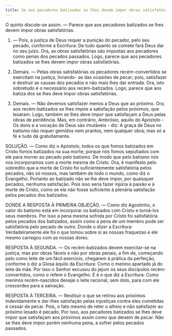 ```yaml
---
title: Se aos pecadores batizados se lhes devem impor obras satisfatórias
---
```


O quinto discute-se assim. — Parece que aos pecadores batizados se lhes devem impor obras satisfatórias.  

1. — Pois, a justiça de Deus requer a punição do pecador, pelo seu pecado, conforme a Escritura: De tudo quanto se comete fará Deus dar no seu juízo. Ora, as obras satisfatórias são impostas aos pecadores como penas dos pecados passados. Logo, parece que aos pecadores batizados se lhes devem impor obras satisfatórias.  

2. Demais. — Pelas obras satisfatórias os pecadores recém-convertidos se exercitam na justiça, livrando- se das ocasiões de pecar; pois, satisfazer é destruir as causas dos pecados e não mais lhes dar entrada. Ora, isto sobretudo é o necessário aos recém-batizados. Logo, parece que aos batiza dos se lhes deve impor obras satisfatórias. 

3. Demais. — Não devemos satisfazer menos a Deus que ao próximo. Ora, aos recém-batizados se lhes impõe a satisfação pelos próximos, que lesaram. Logo, também se lhes deve impor que satisfaçam a Deus pelas obras de penitência.  Mas, em contrário, Ambrósio, aquilo do Apóstolo - Os dons e a vocação de Deus são imutáveis - diz: A graça de Deus no batismo não requer gemidos nem prantos, nem qualquer obra; mas só a fé e tudo dá gratuitamente.  

SOLUÇÃO. — Como diz o Apóstolo, todos os que fomos batizados em Cristo fomos batizados na sua morte; porque nós fomos sepultados com ele para morrer ao pecado pelo batismo. De modo que pelo batismo nós nos incorporamos com a morte mesma de Cristo. Ora, é manifesto pelo sobredito que a morte de Cristo foi suficientemente satisfatória pelos pecados, não só nossos, mas também de todo o mundo, como diz o Evangelho. Portanto ao batizado não se lhe deve impor, por quaisquer pecados, nenhuma satisfação. Pois isso seria fazer injúria à paixão e à morte de Cristo, como se ela não fosse suficiente à plenária satisfação pelos pecados dos batizados.  

DONDE A RESPOSTA À PRIMEIRA OBJEÇÃO. — Como diz Agostinho, o valor do batismo está em incorporar os batizados com Cristo e torná-los seus membros. Por isso a pena mesma sofrida por Cristo foi satisfatória pelos pecados dos batizados, assim como a pena de um membro pode ser satisfatória pelo pecado de outro. Donde o dizer a Escritura: Verdadeiramente ele foi o que tomou sobre si as nossas fraquezas e ele mesmo carregou com as nossas dores.  

RESPOSTA À SEGUNDA. — Os recém-batizados devem exercitar-se na justiça, mas por obras fáceis e não por obras penais, a fim de, começando pelo como leite de um fácil exercício, chegarem à prática da perfeição, conforme o diz a Glosa àquilo da Escritura: Como o menino apartado já do leite da mãe. Por isso o Senhor excusou do jejum os seus discípulos recém-convertidos, como o refere o Evangelho. E é o que diz a Escritura: Como meninos recém-nascidos desejai o leite racional, sem dolo, para com ele crescerdes para a salvação.  

RESPOSTA À TERCEIRA. — Restituir o que se retirou aos próximos indevidamente e dar-lhes satisfação pelas injustiças contra eles cometidas é cessar de pecar. Pois, o fato mesmo de reter o alheio e não satisfazer ao próximo lesado é pecado. Por isso, aos pecadores batizados se lhes deve impor que satisfaçam aos próximos assim como que deixem de pecar. Não se lhes deve impor porém nenhuma pena, a sofrer pelos pecados passados.